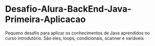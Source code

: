 # Desafio-Alura-BackEnd-Java-Primeira-Aplicacao
Pequeno desafio para aplicar os conhecimentos de Java aprendidos no curso introdutório. São eles, loops, condicionais, scanner e variáveis
